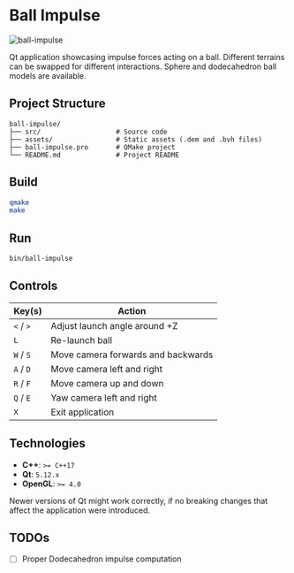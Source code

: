 # Ball Impulse

![ball-impulse](https://github.com/user-attachments/assets/b7f360b6-84b3-424a-afc7-d1e4da8a9506)

Qt application showcasing impulse forces acting on a ball.
Different terrains can be swapped for different interactions.
Sphere and dodecahedron ball models are available.

## Project Structure

```plaintext
ball-impulse/
├── src/                   # Source code
├── assets/                # Static assets (.dem and .bvh files)
├── ball-impulse.pro       # QMake project
└── README.md              # Project README
```

## Build

```bash
qmake
make
```

## Run

```bash
bin/ball-impulse
```

## Controls

| Key(s)    | Action                             |
|-----------|------------------------------------|
| `<` / `>` | Adjust launch angle around +Z      |
| `L`       | Re-launch ball                     |
| `W` / `S` | Move camera forwards and backwards |
| `A` / `D` | Move camera left and right         |
| `R` / `F` | Move camera up and down            |
| `Q` / `E` | Yaw camera left and right          |
| `X`       | Exit application                   |

## Technologies

* **C++**: `>= C++17`
* **Qt**: `5.12.x`
* **OpenGL**: `>= 4.0`

Newer versions of Qt might work correctly, if no breaking changes that affect the application were introduced.

## TODOs

* [ ] Proper Dodecahedron impulse computation
